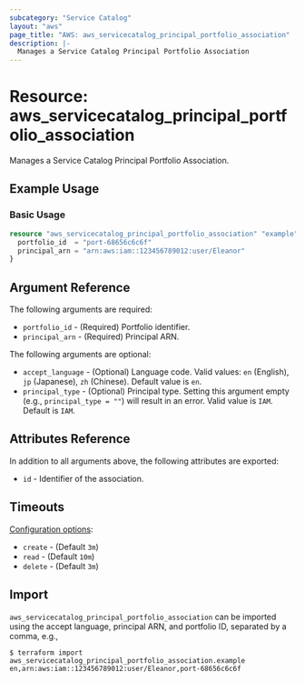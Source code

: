 ```yaml
---
subcategory: "Service Catalog"
layout: "aws"
page_title: "AWS: aws_servicecatalog_principal_portfolio_association"
description: |-
  Manages a Service Catalog Principal Portfolio Association
---
```


# Resource: aws_servicecatalog_principal_portfolio_association

Manages a Service Catalog Principal Portfolio Association.

## Example Usage

### Basic Usage

```terraform
resource "aws_servicecatalog_principal_portfolio_association" "example" {
  portfolio_id  = "port-68656c6c6f"
  principal_arn = "arn:aws:iam::123456789012:user/Eleanor"
}
```

## Argument Reference

The following arguments are required:

* `portfolio_id` - (Required) Portfolio identifier.
* `principal_arn` - (Required) Principal ARN.

The following arguments are optional:

* `accept_language` - (Optional) Language code. Valid values: `en` (English), `jp` (Japanese), `zh` (Chinese). Default value is `en`.
* `principal_type` - (Optional) Principal type. Setting this argument empty (e.g., `principal_type = ""`) will result in an error. Valid value is `IAM`. Default is `IAM`.

## Attributes Reference

In addition to all arguments above, the following attributes are exported:

* `id` - Identifier of the association.

## Timeouts

[Configuration options](https://www.terraform.io/docs/configuration/blocks/resources/syntax.html#operation-timeouts):

- `create` - (Default `3m`)
- `read` - (Default `10m`)
- `delete` - (Default `3m`)

## Import

`aws_servicecatalog_principal_portfolio_association` can be imported using the accept language, principal ARN, and portfolio ID, separated by a comma, e.g.,

```
$ terraform import aws_servicecatalog_principal_portfolio_association.example en,arn:aws:iam::123456789012:user/Eleanor,port-68656c6c6f
```
